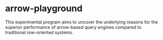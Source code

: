 # arrow-playground
This experimental program aims to uncover the underlying reasons for the superior performance of arrow-based query engines compared to traditional row-oriented systems.
